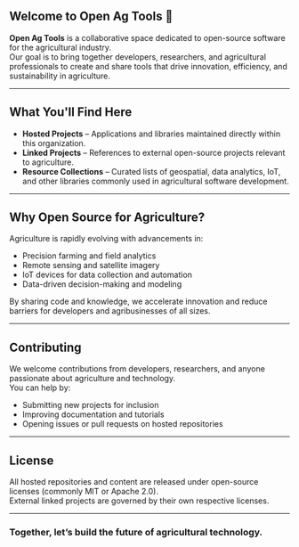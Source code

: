 ## Welcome to Open Ag Tools 👋

**Open Ag Tools** is a collaborative space dedicated to open-source software for the agricultural industry.  
Our goal is to bring together developers, researchers, and agricultural professionals to create and share tools that drive innovation, efficiency, and sustainability in agriculture.

---

## What You'll Find Here

- **Hosted Projects** – Applications and libraries maintained directly within this organization.  
- **Linked Projects** – References to external open-source projects relevant to agriculture.  
- **Resource Collections** – Curated lists of geospatial, data analytics, IoT, and other libraries commonly used in agricultural software development.

---

## Why Open Source for Agriculture?

Agriculture is rapidly evolving with advancements in:
- Precision farming and field analytics  
- Remote sensing and satellite imagery  
- IoT devices for data collection and automation  
- Data-driven decision-making and modeling  

By sharing code and knowledge, we accelerate innovation and reduce barriers for developers and agribusinesses of all sizes.

---

## Contributing

We welcome contributions from developers, researchers, and anyone passionate about agriculture and technology.  
You can help by:
- Submitting new projects for inclusion  
- Improving documentation and tutorials  
- Opening issues or pull requests on hosted repositories  

<!-- Please read our [Contribution Guidelines](CONTRIBUTING.md) to get started. -->

---

## License

All hosted repositories and content are released under open-source licenses (commonly MIT or Apache 2.0).  
External linked projects are governed by their own respective licenses.

---

<!--
## Community

- **Website**: [Coming soon]  
- **Discord**: [Join our community](#)  
- **Contact**: info@open-ag-tools.org

---
-->

### Together, let’s build the future of agricultural technology.
